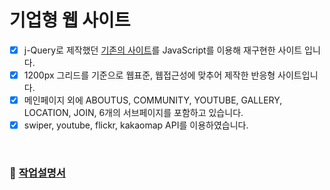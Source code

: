 # 기업형 웹 사이트

- [x] j-Query로 제작했던 [기존의 사이트](https://github.com/suyeon-hong/portfolio_jQ)를 JavaScript를 이용해 재구현한 사이트 입니다.<br>
- [x]  1200px 그리드를 기준으로 웹표준, 웹접근성에 맞추어 제작한 반응형 사이트입니다.<br>
- [x] 메인페이지 외에 ABOUTUS, COMMUNITY, YOUTUBE, GALLERY, LOCATION, JOIN, 6개의 서브페이지를 포함하고 있습니다.<br>
- [x] swiper, youtube, flickr, kakaomap API를 이용하였습니다.<br>

<br>

### 👀 [작업설명서](https://velog.io/@suyeon-hong/%EA%B8%B0%EC%97%85%ED%98%95-%EC%9B%B9-%EC%82%AC%EC%9D%B4%ED%8A%B8-%EC%9E%91%EC%97%85%EC%84%A4%EB%AA%85%EC%84%9C)
